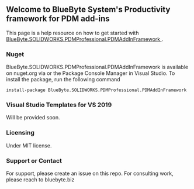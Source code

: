 ## Welcome to BlueByte System's Productivity framework for PDM add-ins

This page is a help resource on how to get started with [BlueByte.SOLIDWORKS.PDMProfessional.PDMAddInFramework
](https://github.com/BlueByteSystemsInc/BlueByte.SOLIDWORKS.PDMProfessional.PDMAddInFramework).

### Nuget

BlueByte.SOLIDWORKS.PDMProfessional.PDMAddInFramework is available on nuget.org via or the Package Console Manager in Visual Studio. To install the package, run the following command 

 ``` install-package BlueByte.SOLIDWORKS.PDMProfessional.PDMAddInFramework ```


 

### Visual Studio Templates for VS 2019

Will be provided soon.

### Licensing

Under MIT license.

### Support or Contact

For support, please create an issue on this repo. For consulting work, please reach to bluebyte.biz

